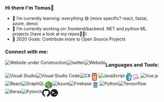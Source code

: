 ### Hi there I'm Tomas👋

- 🌱 I’m currently learning: everything 😅 (more specific? react, fastai, azure, deno)
- 🔭 I’m currently working on: frontend/backend .NET and python ML projects (have a look at my repos👨‍💻)
- 🥅 2020 Goals: Contribute more to Open Source Projects

### Connect with me:
[<img align="left" title="Website under Construction" height="26px" src="🚧" />][website]
[<img align="left" title="twitter" height="26px" src="https://cdn.jsdelivr.net/npm/simple-icons@v3/icons/twitter.svg" />][twitter]
[<img align="left" title="Website" height="26px" src="https://cdn.jsdelivr.net/npm/simple-icons@v3/icons/linkedin.svg" />][linkedin]
### Languages and Tools:
[<img align="left" title="Visual Studio" height="26px" src="https://visualstudio.microsoft.com/wp-content/uploads/2019/06/BrandVisualStudioWin2019-3.svg" />][visual studio]
[<img align="left" title="Visual Studio Code" height="26px" src="https://visualstudio.microsoft.com/wp-content/uploads/2019/09/vs-code-responsive-01-1.png" />][vscode]
[<img align="left" title="C#" alt="C#" height="26px" src="https://www.brandeps.com/logo-download/C/C-Sharp-logo-vector-01.svg" />][c#]

[<img align="left" title="HTML5" alt="HTML5" height="26px" src="https://raw.githubusercontent.com/github/explore/80688e429a7d4ef2fca1e82350fe8e3517d3494d/topics/html/html.png" />][html5]
[<img align="left" title="JavaScript" alt="JavaScript" height="26px" src="https://cdn.worldvectorlogo.com/logos/javascript.svg" />][js]
[<img align="left" title="CSS" alt="CSS3" height="26px" src="https://raw.githubusercontent.com/github/explore/80688e429a7d4ef2fca1e82350fe8e3517d3494d/topics/css/css.png" />][css]

[<img align="left" title="Sass" alt="Sass" height="26px" src="https://raw.githubusercontent.com/github/explore/80688e429a7d4ef2fca1e82350fe8e3517d3494d/topics/sass/sass.png" />][sass]
[<img align="left" title="Vue.js" alt="Vue.js" height="26px" src="https://upload.wikimedia.org/wikipedia/commons/9/95/Vue.js_Logo_2.svg" />][vue]
[<img align="left" title="React.js" alt="React" height="26px" src="https://upload.wikimedia.org/wikipedia/commons/a/a7/React-icon.svg" />][react]
[<img align="left" title="GraphQL" alt="GraphQL" height="26px" src="https://graphql.org/img/logo.svg" />][graphql]
[<img align="left" title="Node.js" alt="Node.js" height="26px" src="https://raw.githubusercontent.com/github/explore/80688e429a7d4ef2fca1e82350fe8e3517d3494d/topics/nodejs/nodejs.png" />][node]


[<img align="left" title="Azure" alt="Azure" height="26px" src="https://www.kodemaker.no/assets/photos/tech/b053ae81ad77/azure.png" />][azure]

[<img align="left" title="Firebase" alt="Firebase" height="26px" src="https://cdn4.iconfinder.com/data/icons/google-i-o-2016/512/google_firebase-2-512.png" />][firebase]
[<img align="left" title="SQL" alt="SQL" height="26px" src="https://raw.githubusercontent.com/github/explore/80688e429a7d4ef2fca1e82350fe8e3517d3494d/topics/sql/sql.png" />][sql]

[<img align="left" title="Python" alt="Python" height="26px" src="https://sentry.io/_assets/logos/python-b4c48305602d94e83642262dfdcda73dfcd7659b25281b4f3a3a9def5e445642.svg" />][python]
[<img align="left" title="Tensorflow" alt="Tensorflow" height="26px" src="https://upload.wikimedia.org/wikipedia/commons/2/2d/Tensorflow_logo.svg" />][tensorflow]
[<img align="left" title="Keras" alt="Keras" height="26px" src="https://warth-sapiensio.com/wp-content/uploads/2018/10/keras-logo-small-wb.png" />][keras]
[<img align="left" title="Pytorch" alt="Pytorch" height="26px" src="https://pytorch.org/assets/images/pytorch-logo.png" />][pytorch]


[<img align="left" title="GitHub" alt="GitHub" height="26px" src="https://raw.githubusercontent.com/github/explore/78df643247d429f6cc873026c0622819ad797942/topics/github/github.png" />][self]
[<img align="left" title="Terminal" alt="Terminal" height="26px" src="https://raw.githubusercontent.com/github/explore/80688e429a7d4ef2fca1e82350fe8e3517d3494d/topics/terminal/terminal.png" />][self]

[website]: https://github.com/renaa
[twitter]: https://twitter.com/tomas15916021
[linkedin]: https://linkedin.com/in/tomas-foss-renaa-747b3371

<!-- [website]: tomasrenaa.io -->
[self]: https://github.com/renaa
[visual studio]: https://visualstudio.microsoft.com
[vscode]: https://code.visualstudio.com/
[c#]: https://en.wikipedia.org/wiki/C_Sharp_(programming_language)
[html5]: https://en.wikipedia.org/wiki/HTML5
[js]: https://en.wikipedia.org/wiki/JavaScript
[css]: https://en.wikipedia.org/wiki/Cascading_Style_Sheets
[sass]: https://sass-lang.com/
[vue]: https://vuejs.org/
[react]: https://reactjs.org/
[graphql]: https://graphql.org/
[node]: https://nodejs.org/en/
[azure]: https://azure.microsoft.com/en-us/
[firebase]: https://firebase.google.com/
[sql]: https://en.wikipedia.org/wiki/SQL
[python]: https://www.python.org/
[tensorflow]: https://www.tensorflow.org/
[keras]: https://keras.io/
[pytorch]: https://pytorch.org/


<!--

### Languages and Tools:
[<img align="left" alt="MongoDB" width="26px" src="https://raw.githubusercontent.com/github/explore/80688e429a7d4ef2fca1e82350fe8e3517d3494d/topics/mongodb/mongodb.png" />][webdevplaylist]
[<img align="left" alt="MySQL" width="26px" src="https://raw.githubusercontent.com/github/explore/80688e429a7d4ef2fca1e82350fe8e3517d3494d/topics/mysql/mysql.png" />][self]
[<img align="left" alt="Deno" width="26px" src="https://raw.githubusercontent.com/github/explore/361e2821e2dea67711cde99c9c40ed357061cf27/topics/deno/deno.png" />][self]
[<img align="left" alt="Git" width="26px" src="https://raw.githubusercontent.com/github/explore/80688e429a7d4ef2fca1e82350fe8e3517d3494d/topics/git/git.png" />][self]

[instagram]: https://instagram.com/codeSTACKr


website: under construction 🚧
**renaa/renaa** is a ✨ _special_ ✨ repository because its `README.md` (this file) appears on your GitHub profile.
Here are some ideas to get you started:
- 📫 How to reach me: tomasrenaa@gmail.com | (+47) 481-777-86
- 👯 I’m looking to collaborate on ...
- 🤔 I’m looking for help with ...
- 💬 Ask me about ...
- 😄 Pronouns: ...
- ⚡ Fun fact: ...
-->
